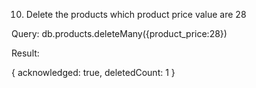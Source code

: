 10. Delete the products which product price value are 28

Query:     db.products.deleteMany({product_price:28})

Result:

{
  acknowledged: true,
  deletedCount: 1 
  }
